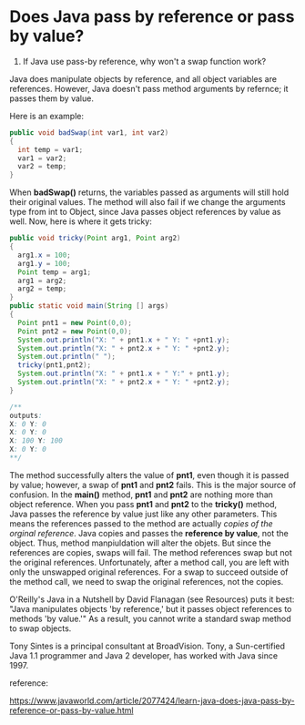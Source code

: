 # Does Java pass by reference or pass by value?

1. If Java use pass-by reference, why won't a swap function work?

Java does manipulate objects by reference, and all object variables are references. However, Java doesn't pass method arguments by refernce; it passes them by value.

Here is an example:
```java
public void badSwap(int var1, int var2)
{
  int temp = var1;
  var1 = var2;
  var2 = temp;
}
```

When **badSwap()** returns, the variables passed as arguments will still hold their original values. The method will also fail if we change the arguments type from int to Object, since Java passes object references by value as well. Now, here is where it gets tricky:

```java
public void tricky(Point arg1, Point arg2)
{
  arg1.x = 100;
  arg1.y = 100;
  Point temp = arg1;
  arg1 = arg2;
  arg2 = temp;
}
public static void main(String [] args)
{
  Point pnt1 = new Point(0,0);
  Point pnt2 = new Point(0,0);
  System.out.println("X: " + pnt1.x + " Y: " +pnt1.y); 
  System.out.println("X: " + pnt2.x + " Y: " +pnt2.y);
  System.out.println(" ");
  tricky(pnt1,pnt2);
  System.out.println("X: " + pnt1.x + " Y:" + pnt1.y); 
  System.out.println("X: " + pnt2.x + " Y: " +pnt2.y);  
}

/**
outputs: 
X: 0 Y: 0
X: 0 Y: 0
X: 100 Y: 100
X: 0 Y: 0
**/
```

The method successfully alters the value of **pnt1**, even though it is passed by value; however, a swap of **pnt1** and **pnt2** fails. This is the major source of confusion. In the **main()** method, **pnt1** and **pnt2** are nothing more than object reference. When you pass **pnt1** and **pnt2** to the **tricky()** method, Java passes the reference by value just like any other parameters. This means the references passed to the method are actually *copies of the orginal reference*. Java copies and passes the **reference by value**, not the object. Thus, method manpiuldation will alter the objets. But since the references are copies, swaps will fail. The method references swap but not the original references. Unfortunately, after a method call, you are left with only the unswapped original references. For a swap to succeed outside of the method call, we need to swap the original references, not the copies.

O'Reilly's Java in a Nutshell by David Flanagan (see Resources) puts it best: "Java manipulates objects 'by reference,' but it passes object references to methods 'by value.'" As a result, you cannot write a standard swap method to swap objects.

Tony Sintes is a principal consultant at BroadVision. Tony, a Sun-certified Java 1.1 programmer and Java 2 developer, has worked with Java since 1997.


reference: 

https://www.javaworld.com/article/2077424/learn-java-does-java-pass-by-reference-or-pass-by-value.html